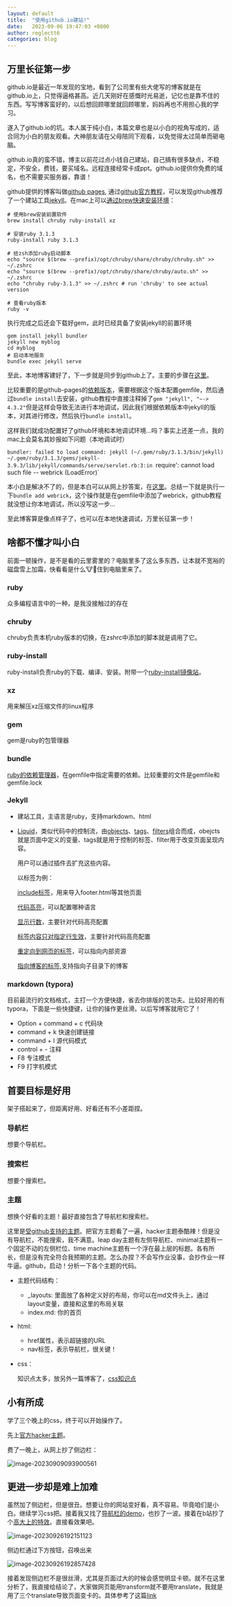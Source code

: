 ```yaml
---
layout: default
title:  "使用github.io建站!"
date:   2023-09-06 19:47:03 +0800
author: reglectt6
categories: blog
---
```


## 万里长征第一步

github.io是最近一年发现的宝地，看到了公司里有些大佬写的博客就是在github.io上，只觉得逼格甚高。近几天刚好在感慨时光易逝，记忆也是靠不住的东西。写写博客蛮好的，以后想回顾哪里就回顾哪里，妈妈再也不用担心我的学习。

遂入了github.io的坑。本人属于纯小白，本篇文章也是以小白的视角写成的，适合同为小白的朋友观看。大神朋友请在父母陪同下观看，以免觉得太过简单而砸电脑。

github.io真的蛮不错，博主以前花过点小钱自己建站，自己搞有很多缺点，不稳定，不安全，费钱，要买域名。远程连接经常卡成ppt。github.io提供你免费的域名，也不需要买服务器，靠谱！

github提供的博客叫做[github pages](https://pages.github.com/), 通过[github官方教程](https://docs.github.com/en/pages/quickstart "github官方教程")，可以发现github推荐了一个建站工具[jekyll](https://jekyllrb.com/ "gjekyll官网")。在mac上可以[通过brew快速安装环境](https://jekyllrb.com/docs/installation/macos/)：

```shell
# 使用brew安装前置软件
brew install chruby ruby-install xz

# 安装ruby 3.1.3
ruby-install ruby 3.1.3

# 给zsh添加ruby启动脚本
echo "source $(brew --prefix)/opt/chruby/share/chruby/chruby.sh" >> ~/.zshrc 
echo "source $(brew --prefix)/opt/chruby/share/chruby/auto.sh" >> ~/.zshrc 
echo "chruby ruby-3.1.3" >> ~/.zshrc # run 'chruby' to see actual version

# 查看ruby版本
ruby -v
```

执行完成之后还会下载好gem，此时已经具备了安装jekyll的前置环境

```shell
gem install jekyll bundler
jekyll new myblog
cd myblog
# 启动本地服务
bundle exec jekyll serve
```

至此，本地博客建好了，下一步就是同步到github上了。主要的步骤在[这里](https://docs.github.com/en/pages/setting-up-a-github-pages-site-with-jekyll/creating-a-github-pages-site-with-jekyll)。

比较重要的是github-pages的[依赖版本](https://pages.github.com/versions/)，需要根据这个版本配置gemfile，然后通过`bundle install`去安装，github教程中直接注释掉了`gem "jekyll", "~-> 4.3.2"`但是这样会导致无法进行本地调试，因此我们根据依赖版本中jekyll的版本，对其进行修改，然后执行`bundle install`。

这样我们就成功配置好了github环境和本地调试环境...吗？事实上还差一点，我的mac上会莫名其妙报如下问题（本地调试时）

`bundler: failed to load command: jekyll (~/.gem/ruby/3.1.3/bin/jekyll)
~/.gem/ruby/3.1.3/gems/jekyll-3.9.3/lib/jekyll/commands/serve/servlet.rb:3:in `require': cannot load such file -- webrick (LoadError)`

本小白是解决不了的，但是本白可以从网上抄答案，在[这里](https://stackoverflow.com/questions/69890412/bundler-failed-to-load-command-jekyll)。总结一下就是执行一下`bundle add webrick`，这个操作就是在gemfile中添加了webrick，github教程就没想让你本地调试，所以没写这一步...

至此博客算是像点样子了，也可以在本地快速调试，万里长征第一步！

## 啥都不懂才叫小白

前面一顿操作，是不是看的云里雾里的？电脑里多了这么多东西，让本就不宽裕的磁盘雪上加霜，快看看是什么🐮🐎住到电脑里来了。

### ruby

众多编程语言中的一种，是我没接触过的存在

### chruby

chruby负责本机ruby版本的切换，在zshrc中添加的脚本就是调用了它。

### ruby-install

ruby-install负责ruby的下载、编译、安装。附带一个[ruby-install镜像站](https://cache.ruby-lang.org/pub/ruby/)。

### xz

用来解压xz压缩文件的linux程序

### gem

gem是ruby的包管理器

### bundle

[ruby的依赖管理器](https://www.bundler.cn/)，在gemfile中指定需要的依赖。比较重要的文件是gemfile和gemfile.lock

### Jekyll

- 建站工具，主语言是ruby，支持markdown、html

- [Liquid](https://shopify.github.io/liquid/tags/control-flow/)，类似代码中的控制流，由[objects](https://shopify.github.io/liquid/basics/introduction/#objects)、[tags](https://shopify.github.io/liquid/basics/introduction/#tags)、[filters](https://shopify.github.io/liquid/basics/introduction/#filters)组合而成，obejcts就是页面中定义的变量、tags就是用于控制的标签、filter用于改变页面呈现内容。

  用户可以通过插件去扩充这些内容。

  以标签为例：

  [include标签](https://jekyllrb.com/docs/includes/)，用来导入footer.html等其他页面

  [代码高亮](https://jekyllrb.com/docs/liquid/tags/#code-snippet-highlighting)，可以配置哪种语言

  [显示行数](https://jekyllrb.com/docs/liquid/tags/#line-numbers)，主要针对代码高亮配置

  [标签内容只对指定行生效](https://jekyllrb.com/docs/liquid/tags/#marking-specific-lines)，主要针对代码高亮配置

  [重定向到网页的标签](https://jekyllrb.com/docs/liquid/tags/#link)，可以指向内部资源

  [指向博客的标签](https://jekyllrb.com/docs/liquid/tags/#linking-to-posts),支持指向子目录下的博客



### markdown (typora)

目前最流行的文档格式，主打一个方便快捷，省去你排版的苦功夫。比较好用的有typora，下面是一些快捷键，让你的操作更丝滑。以后写博客就用它了！

- Option + command + c 代码块
- command + k 快速创建链接
- command + l 源代码模式
- control + - 注释
- F8 专注模式
- F9 打字机模式

## 首要目标是好用

架子搭起来了，但距离好用、好看还有不小差距捏。

### 导航栏

想要个导航栏。

### 搜索栏

想要个搜索栏。

### 主题

想换个好看的主题！最好直接包含了导航栏和搜索栏。

这里是[受github支持的主题](https://pages.github.com/themes/)。把官方主题看了一遍，hacker主题泰酷辣！但是没有导航栏，不能搜索，我不满意。leap day主题有左侧导航栏、minimal主题有一个固定不动的左侧栏位、time machine主题有一个浮在最上层的标题。各有所长，但是没有完全符合我预期的主题。怎么办捏？不会写作业没事，会抄作业一样牛逼。github，启动！分析一下各个主题的代码。

- 主题代码结构：
  - _layouts: 里面放了各种定义好的布局，你可以在md文件头上，通过layout变量，直接和这里的布局关联
  - index.md: 你的首页

- html:

  - href属性，表示超链接的URL
  - nav标签，表示导航栏，很关键！

- css：

  知识点太多，放另外一篇博客了，[css知识点](/blog/2023/09/20/CSS知识点.html)

  


## 小有所成

学了三个晚上的css，终于可以开始操作了。

先上[官方hacker主题](https://pages-themes.github.io/hacker/)。

费了一晚上，从网上抄了侧边栏：

![image-20230909093900561](/assets/images/2023-09-05-愿有往事可追忆//image-20230909093900561.png)

## 更进一步却是难上加难

虽然加了侧边栏，但是很丑。想要让你的网站变好看，真不容易。毕竟咱们是小白。继续学习css把。接着我又找了[导航栏的demo](https://github.com/dafi/tocmd-generator)，也抄了一波。接着在b站抄了个[高大上的特效](https://www.bilibili.com/video/BV1Uj411y7gG/?spm_id_from=333.880.my_history.page.click&vd_source=071e91b448cc575bb2206174edc54928)。直接看效果吧。

![image-20230926192151123](/assets/images/2023-09-26-CSS知识点/image-20230926192151123.png)

侧边栏通过下方按钮，召唤出来

![image-20230926192857428](/assets/images/2023-09-26-CSS知识点/侧边栏.png)

接着发现侧边栏不是很丝滑，尤其是页面过大的时候会感觉明显卡顿。就不在这里分析了，我直接给结论了，大家做网页能用transform就不要用translate，我就是用了三个translate导致页面变卡的。具体参考了这篇[link](https://blog.csdn.net/weixin_45689946/article/details/122167495)

















